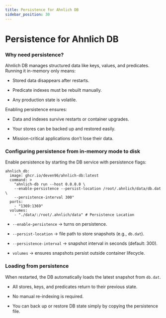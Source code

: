```yaml
---
title: Persistence for Ahnlich DB
sidebar_position: 30
---
```



# Persistence for Ahnlich DB
### Why need persistence?
Ahnlich DB manages structured data like keys, values, and predicates. Running it in-memory only means:
- Stored data disappears after restarts.

- Predicate indexes must be rebuilt manually.

- Any production state is volatile.

Enabling persistence ensures:

- Data and indexes survive restarts or container upgrades.

- Your stores can be backed up and restored easily.

- Mission-critical applications don’t lose their data.

### Configuring persistence from in-memory mode to disk

Enable persistence by starting the DB service with persistence flags:
```
ahnlich_db:
  image: ghcr.io/deven96/ahnlich-db:latest
  command: >
    "ahnlich-db run --host 0.0.0.0 \
    --enable-persistence --persist-location /root/.ahnlich/data/db.dat \
    --persistence-interval 300"
  ports:
    - "1369:1369"
  volumes:
    - "./data/:/root/.ahnlich/data" # Persistence Location
```

- `--enable-persistence` → turns on persistence.


- `--persist-location` → file path to store snapshots (e.g., `db.dat`).


- `--persistence-interval` → snapshot interval in seconds (default: 300).


- `volumes` → ensures snapshots persist outside container lifecycle.


### Loading from persistence

When restarted, the DB automatically loads the latest snapshot from `db.dat`.
- All stores, keys, and predicates return to their previous state.

- No manual re-indexing is required.

- You can back up or restore DB state simply by copying the persistence file.
